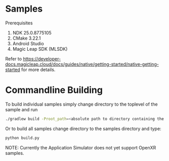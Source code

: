 Samples
=======

Prerequisites

1. NDK 25.0.8775105
2. CMake 3.22.1
3. Android Studio
4. Magic Leap SDK (MLSDK)

Refer to https://developer-docs.magicleap.cloud/docs/guides/native/getting-started/native-getting-started for more details.

Commandline Building
====================

To build individual samples simply change directory to the toplevel of the sample and run

```sh
./gradlew build -Proot_path=<absolute path to directory containing the signing artifacts ending with />
```

Or to build all samples change directory to the samples directory and type:

```sh
python build.py
```


NOTE: Currently the Application Simulator does not yet support OpenXR samples.


